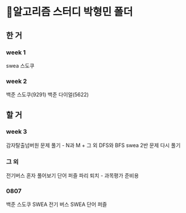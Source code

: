 # 🫠알고리즘 스터디 박형민 폴더
## 한 거
### week 1
swea 스도쿠
### week 2
백준 스도쿠(9291)
백준 다이얼(5622)
## 할 거
### week 3
감자탈출넘버원 문제 풀기 - N과 M + 그 외
DFS와 BFS
swea 2반 문제 다시 풀기

### 그 외
전기버스 혼자 풀어보기
단어 퍼즐
파리 퇴치 - 과목평가 준비용

### 0807
백준 스도쿠
SWEA 전기 버스
SWEA 단어 퍼즐